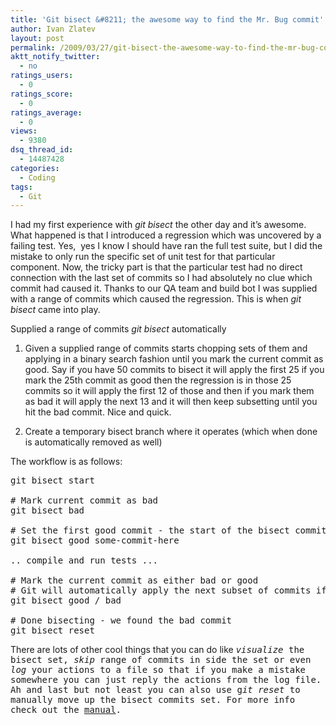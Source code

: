 ```yaml
---
title: 'Git bisect &#8211; the awesome way to find the Mr. Bug commit'
author: Ivan Zlatev
layout: post
permalink: /2009/03/27/git-bisect-the-awesome-way-to-find-the-mr-bug-commit/
aktt_notify_twitter:
  - no
ratings_users:
  - 0
ratings_score:
  - 0
ratings_average:
  - 0
views:
  - 9380
dsq_thread_id:
  - 14487428
categories:
  - Coding
tags:
  - Git
---
```

I had my first experience with *git bisect* the other day and it&#8217;s awesome. What happened is that I introduced a regression which was uncovered by a failing test. Yes,  yes I know I should have ran the full test suite, but I did the mistake to only run the specific set of unit test for that particular component. Now, the tricky part is that the particular test had no direct connection with the last set of commits so I had absolutely no clue which commit had caused it. Thanks to our QA team and build bot I was supplied with a range of commits which caused the regression. This is when *git bisect* came into play.

Supplied a range of commits *git bisect* automatically

1. Given a supplied range of commits starts chopping sets of them and applying in a binary search fashion until you mark the current commit as good. Say if you have 50 commits to bisect it will apply the first 25 if you mark the 25th commit as good then the regression is in those 25 commits so it will apply the first 12 of those and then if you mark them as bad it will apply the next 13 and it will then keep subsetting until you hit the bad commit. Nice and quick.

2. Create a temporary bisect branch where it operates (which when done is automatically removed as well)

The workflow is as follows:

<pre>git bisect start

# Mark current commit as bad
git bisect bad

# Set the first good commit - the start of the bisect commit set
git bisect good some-commit-here

.. compile and run tests ...

# Mark the current commit as either bad or good
# Git will automatically apply the next subset of commits if bad
git bisect good / bad

# Done bisecting - we found the bad commit
git bisect reset</pre>

There are lots of other cool things that you can do like <tt><em>visualize</em> the bisect set, <em>skip</em> range of commits in side the set or even <em>log</em> your actions to a file so that if you make a mistake somewhere you can just reply the actions from the log file. Ah and last but not least you can also use g<em>it reset</em> to manually move up the bisect commits set. For more info check out the <a href="http://www.kernel.org/pub/software/scm/git/docs/git-bisect.html">manual</a>.<br /> </tt>